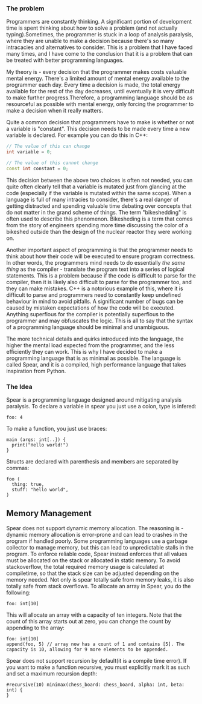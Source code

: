 
### The problem

Programmers are constantly thinking. A significant portion of development time is spent thinking about how to solve a problem (and not actually typing).Sometimes, the programmer is stuck in a loop of analysis paralysis, where they are unable to make a decision because there's so many intracacies and alternatives to consider. This is a problem that I have faced many times, and I have come to the conclusion that it is a problem that can be treated with better programming languages. 

My theory is - every decision that the programmer makes costs valuable mental energy. There's a limited amount of mental energy available to the programmer each day. Every time a decision is made, the total energy available for the rest of the day decreases, until eventually it is very difficult to make further progress.Therefore, a programming language should be as resourceful as possible with mental energy, only forcing the programmer to make a decision when it really matters. 

Quite a common decision that programmers have to make is whether or not a variable is "constant". This decision needs to be made every time a new variable is declared. For example you can do this in C++:
```C++
// The value of this can change
int variable = 0;

// The value of this cannot change
const int constant = 0;
```
This decision between the above two choices is often not needed, you can quite often clearly tell that a variable is mutated just from glancing at the code (especially if the variable is mutated within the same scope). When a language is full of many intracies to consider, there's a real danger of getting distracted and spending valuable time debating over concepts that do not matter in the grand scheme of things. The term "bikeshedding" is often used to describe this phenomenon. Bikesheding is a term that comes from the story of engineers spending more time discussing the color of a bikeshed outside than the design of the nuclear reactor they were working on.

Another important aspect of programming is that the programmer needs to think about how their code will be executed to ensure program correctness. In other words, the programmers mind needs to do essentially *the same thing* as the compiler - translate the program text into a series of logical statements. This is a problem because if the code is difficult to parse for the compiler, then it is likely also difficult to parse for the programmer too, and they can make mistakes. C++ is a notorious example of this, where it is difficult to parse and programmers need to constantly keep undefined behaviour in mind to avoid pitfalls. A significant number of bugs can be caused by mistaken expectations of how the code will be executed. Anything superflous for the compiler is potentially superflous to the programmer and may obfuscates the logic. This is all to say that the syntax of a programming language should be minimal and unambiguous. 

The more technical details and quirks introduced into the language, the higher the mental load expected from the programmer, and the less efficiently they can work. This is why I have decided to make a programming language that is as minimal as possible. The language is called Spear, and it is a compiled, high performance language that takes inspiration from Python.

### The Idea

Spear is a programming language designed around mitigating analysis paralysis. To declare a variable in spear you just use a colon, type is infered:
```
foo: 4
```
To make a function, you just use braces:
```
main (args: int[..]) { 
  print("Hello world!")
}
```
Structs are declared with parenthesis and members are separated by commas:
```
foo (
  thing: true,
  stuff: "hello world",
)
```
## Memory Management

Spear does not support dynamic memory allocation. The reasoning is - dynamic memory allocation is error-prone and can lead to crashes in the program if handled poorly. Some programming languages use a garbage collector to manage memory, but this can lead to unpredictable stalls in the program. To enforce reliable code, Spear instead enforces that all values must be allocated on the stack or allocated in static memory. To avoid stackoverflow, the total required memory usage is calculated at compiletime, so that the stack size can be adjusted depending on the memory needed. Not only is spear totally safe from memory leaks, it is also totally safe from stack overflows.
To allocate an array in Spear, you do the following:
```
foo: int[10]
```
This will allocate an array with a capacity of ten integers. Note that the count of this array starts out at zero, you can change the count by appending to the array:
```
foo: int[10]
append(foo, 5) // array now has a count of 1 and contains [5]. The capacity is 10, allowing for 9 more elements to be appended.
```
Spear does not support recursion by default(it is a compile time error). If you want to make a function recursive, you must explicitly mark it as such and set a maximum recursion depth:
```
#recursive(10) minimax(chess_board: chess_board, alpha: int, beta: int) {
}
```


